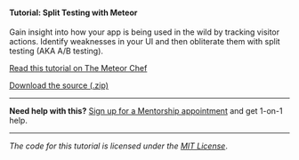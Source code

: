 #### Tutorial: Split Testing with Meteor

Gain insight into how your app is being used in the wild by tracking visitor actions. Identify weaknesses in your UI and then obliterate them with split testing (AKA A/B testing).

[Read this tutorial on The Meteor Chef](https://themeteorchef.com/tutorials/split-testing-with-meteor)  

[Download the source (.zip)](https://github.com/themeteorchef/split-testing-with-meteor/archive/master.zip)

---

**Need help with this?** [Sign up for a Mentorship appointment](https://themeteorchef.com/mentorship?readme=split-testing-with-meteor) and get 1-on-1 help.

---

_The code for this tutorial is licensed under the [MIT License](http://opensource.org/licenses/MIT)_.

